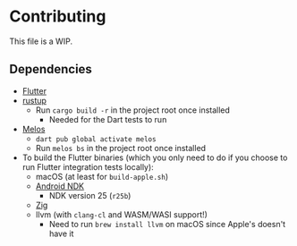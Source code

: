 # Contributing
This file is a WIP.

## Dependencies
- [Flutter](https://docs.flutter.dev/get-started/install)
- [rustup](https://rustup.rs)
  - Run `cargo build -r` in the project root once installed
    - Needed for the Dart tests to run
- [Melos](https://melos.invertase.dev)
  - `dart pub global activate melos`
  - Run `melos bs` in the project root once installed
- To build the Flutter binaries (which you only need to do if you choose to run Flutter integration tests locally):
  - macOS (at least for `build-apple.sh`)
  - [Android NDK](https://developer.android.com/ndk/downloads)
    - NDK version 25 (`r25b`)
  - [Zig](https://ziglang.org/learn/getting-started/#installing-zig)
  - llvm (with `clang-cl` and WASM/WASI support!)
    - Need to run `brew install llvm` on macOS since Apple's doesn't have it
